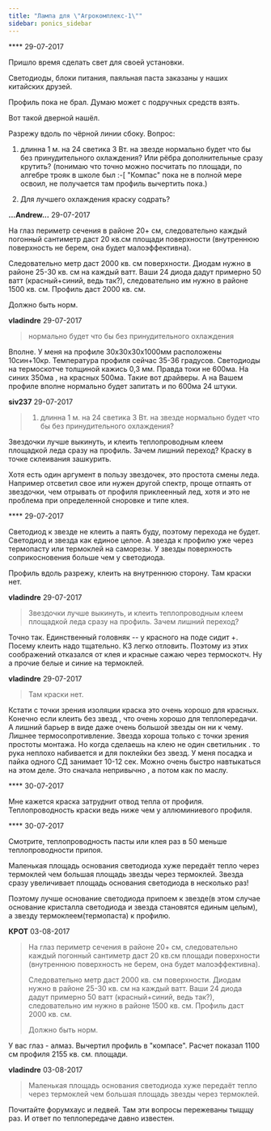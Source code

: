 ```yaml
---
title: "Лампа для \"Агрокомплекс-1\""
sidebar: ponics_sidebar
---
```


**** 29-07-2017

Пришло время сделать свет для своей установки.

Светодиоды, блоки питания, паяльная паста заказаны у наших китайских друзей.

Профиль пока не брал. Думаю может с подручных средств взять.

Вот такой дверной нашёл.

Разрежу вдоль по чёрной линии сбоку. Вопрос:

1. длинна 1 м. на 24 светика 3 Вт. на звезде нормально будет что бы без принудительного охлаждения? Или рёбра дополнительные сразу крутить? (понимаю что точно можно посчитать по площади, по алгебре трояк в школе был :-[ "Компас" пока не в полной мере освоил, не получается там профиль вычертить пока.)

2. Для лучшего охлаждения краску содрать? 


**...Andrew...** 29-07-2017

На глаз периметр сечения в районе 20+ см, следовательно каждый погонный сантиметр даст 20 кв.см площади поверхности (внутреннюю поверхность не берем, она будет малоэффективна). 

Следовательно метр даст 2000 кв. см поверхности. Диодам нужно в районе 25-30 кв. см на каждый ватт. Ваши 24 диода дадут примерно 50 ватт (красный+синий, ведь так?), следовательно им нужно в районе 1500 кв. см. Профиль даст 2000 кв. см. 

Должно быть норм. 


**vladindre** 29-07-2017

> нормально будет что бы без принудительного охлаждения

Вполне. У меня на профиле 30х30х30х1000мм расположены 10син+10кр. Температура профиля сейчас 35-36 градусов. Светодиоды на термоскотче толщиной кажись 0,3 мм. Правда токи не 600ма. На синих 350ма , на красных 500ма. Такие вот драйверы. А на Вашем профиле вполне нормально будет запитать и по 600ма 24 штуки.


**siv237** 29-07-2017

> 1. длинна 1 м. на 24 светика 3 Вт. на звезде нормально будет что бы без принудительного охлаждения?

Звездочки лучше выкинуть, и клеить теплопроводным клеем площадкой леда сразу на профиль. Зачем лишний переход? Краску в точке склеивания зашкурить.

Хотя есть один аргумент в пользу звездочек, это простота смены леда. Например отсветил свое или нужен другой спектр, проще отпаять от звездочки, чем отрывать от профиля приклеенный лед, хотя и это не проблема при определенной сноровке и типе клея.


**** 29-07-2017

Светодиод к звезде не клеить а паять буду, поэтому перехода не будет. Светодиод и звезда как единое целое. А звезда к профилю уже через термопасту или термоклей на саморезы. У звезды поверхность соприкосновения больше чем у светодиода.

Профиль вдоль разрежу, клеить на внутреннюю сторону. Там краски нет.


**vladindre** 29-07-2017

> Звездочки лучше выкинуть, и клеить теплопроводным клеем площадкой леда сразу на профиль. Зачем лишний переход?

Точно так. Единственный головняк -- у красного на поде сидит +. Посему клеить надо тщательно. КЗ легко отловить. Поэтому из этих соображений отказался от клея и красные сажаю через термоскотч. Ну а прочие белые и синие на термоклей.


**vladindre** 29-07-2017

> Там краски нет.

Кстати с точки зрения изоляции краска это очень хорошо для красных. Конечно если клеить без звезд , что очень хорошо для теплопередачи. А лишний барьер в виде даже очень большой звезды он ни к чему. Лишнее термосопротивление. Звезда хороша только с точки зрения простоты монтажа. Но когда сделаешь на клею не один светильник . то рука неплохо набивается и для поклейки без звезд. У меня посадка и пайка одного СД занимает 10-12 сек. Можно очень быстро навтыкаться на этом деле. Это сначала непривычно , а потом как по маслу.


**** 30-07-2017

Мне кажется краска затруднит отвод тепла от профиля. Теплопроводность краски ведь ниже чем у аллюминиевого профиля.


**** 30-07-2017

Смотрите, теплопроводность пасты или клея раз в 50 меньше теплопроводности припоя.

Маленькая площадь основания светодиода хуже передаёт тепло через термоклей чем большая площадь звезды через термоклей. Звезда сразу увеличивает площадь основания светодиода в несколько раз!

Поэтому лучше основание светодиода припоем к звезде(в этом случае основание кристалла светодиода и звезда становятся единым целым), а звезду термоклеем(термопаста) к профилю.


**КРОТ** 03-08-2017

> На глаз периметр сечения в районе 20+ см, следовательно каждый погонный сантиметр даст 20 кв.см площади поверхности (внутреннюю поверхность не берем, она будет малоэффективна). 
> 
> Следовательно метр даст 2000 кв. см поверхности. Диодам нужно в районе 25-30 кв. см на каждый ватт. Ваши 24 диода дадут примерно 50 ватт (красный+синий, ведь так?), следовательно им нужно в районе 1500 кв. см. Профиль даст 2000 кв. см. 
> 
> Должно быть норм.

У вас глаз - алмаз. Вычертил профиль в "компасе". Расчет показал 1100 см профиля 2155 кв. см. площади.



**vladindre** 03-08-2017

> Маленькая площадь основания светодиода хуже передаёт тепло через термоклей чем большая площадь звезды через термоклей.

Почитайте форумхаус и ледвей. Там эти вопросы пережеваны тыщщу раз. И ответ по теплопередаче давно известен.


